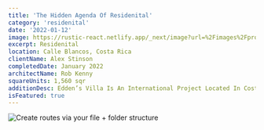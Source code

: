 ```yaml
---
title: 'The Hidden Agenda Of Residenital'
category: 'residenital'
date: '2022-01-12'
image: https://rustic-react.netlify.app/_next/image?url=%2Fimages%2Fprojects%2Fchobham-manor-masterplan%2F1.jpg&w=1200&q=75
excerpt: Residenital
location: Calle Blancos, Costa Rica
clientName: Alex Stinson
completedDate: January 2022
architectName: Rob Kenny
squareUnits: 1,560 sqr
additionDesc: Edden’s Villa Is An International Project Located In Costa Rica. It Has Various Different Levels, Whom Are Embedded Into The Unevenness Of The Terrain. This Project Seeks To Integrate Passive Strategies For Energy Saving, Such As The Inclusion Of As Much Natural Light As Possible As Well As Having Green Roofs With Lots Of Vegetation In Them. <br/> The Geometry Of This House Combines Design With Nature Into The Structure Of The House, Which Makes It Unique Amongst Other Neighboring Places.
isFeatured: true
---
```


![Create routes via your file + folder structure](1.jpg)
